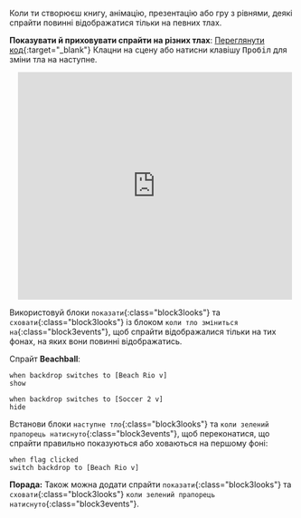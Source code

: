 Коли ти створюєш книгу, анімацію, презентацію або гру з рівнями, деякі спрайти повинні відображатися тільки на певних тлах.

**Показувати й приховувати спрайти на різних тлах**: [Переглянути код](https://scratch.mit.edu/projects/499876704/editor){:target="_blank"}
Клацни на сцену або натисни клавішу <kbd>Пробіл</kbd> для зміни тла на наступне.
<div class="scratch-preview" style="margin-left: 15px;">
  <iframe allowtransparency="true" width="485" height="402" src="https://scratch.mit.edu/projects/embed/499876704/?autostart=false" frameborder="0"></iframe>
</div>

Використовуй блоки `показати`{:class="block3looks"} та `сховати`{:class="block3looks"} із блоком `коли тло зміниться на`{:class="block3events"}, щоб спрайти відображалися тільки на тих фонах, на яких вони повинні відображатись.

Спрайт **Beachball**:
```blocks3
when backdrop switches to [Beach Rio v]
show

when backdrop switches to [Soccer 2 v]
hide
```

Встанови блоки `наступне тло`{:class="block3looks"} та `коли зелений прапорець натиснуто`{:class="block3events"}, щоб переконатися, що спрайти правильно показуються або ховаються на першому фоні:

```blocks3
when flag clicked
switch backdrop to [Beach Rio v]
```

**Порада:** Також можна додати спрайти `показати`{:class="block3looks"} та `сховати`{:class="block3looks"} `коли зелений прапорець натиснуто`{:class="block3events"}.
